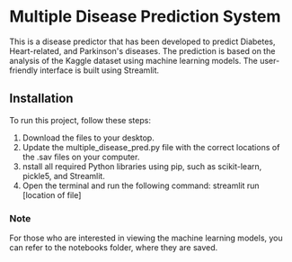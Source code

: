 
# Multiple Disease Prediction System
This is a disease predictor that has been developed to predict Diabetes, Heart-related, and Parkinson's diseases. The prediction is based on the analysis of the Kaggle dataset using machine learning models. The user-friendly interface is built using Streamlit.




## Installation
To run this project, follow these steps:

1) Download the files to your desktop.
2) Update the multiple_disease_pred.py file with the correct locations of the .sav files on your computer.
3) nstall all required Python libraries using pip, such as scikit-learn, pickle5, and Streamlit.
4) Open the terminal and run the following command: streamlit run [location of file]



### Note
For those who are interested in viewing the machine learning models, you can refer to the notebooks folder, where they are saved.
    
